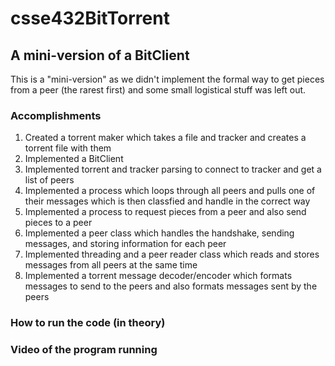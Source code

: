 # csse432BitTorrent
## A mini-version of a BitClient 
This is a "mini-version" as we didn't implement the formal way to get pieces from a peer (the rarest first) and some small logistical stuff was left out.

### Accomplishments
1. Created a torrent maker which takes a file and tracker and creates a torrent file with them
2. Implemented a BitClient
  1. Implemented torrent and tracker parsing to connect to tracker and get a list of peers
  2. Implemented a process which loops through all peers and pulls one of their messages which is then classfied and handle in the correct way
  3. Implemented a process to request pieces from a peer and also send pieces to a peer
6. Implemented a peer class which handles the handshake, sending messages, and storing information for each peer
7. Implemented threading and a peer reader class which reads and stores messages from all peers at the same time
8. Implemented a torrent message decoder/encoder which formats messages to send to the peers and also formats messages sent by the peers

### How to run the code (in theory)


### Video of the program running

